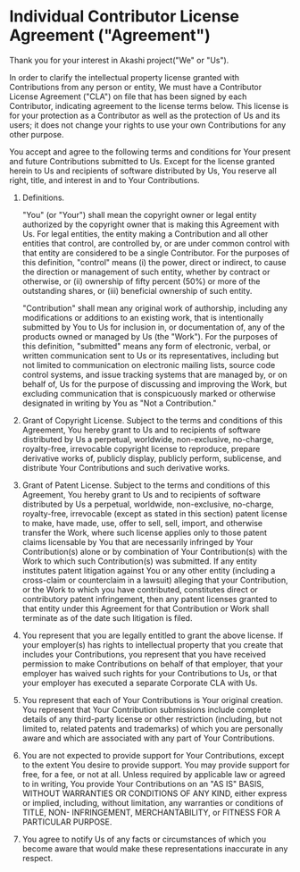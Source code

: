 Individual Contributor License Agreement ("Agreement")
============================================================

Thank you for your interest in Akashi project("We" or "Us").

In order to clarify the intellectual property license granted with
Contributions from any person or entity, We must have a Contributor
License Agreement ("CLA") on file that has been signed by each
Contributor, indicating agreement to the license terms below. This
license is for your protection as a Contributor as well as the
protection of Us and its users; it does not change your rights to use
your own Contributions for any other purpose.

You accept and agree to the following terms and conditions for Your
present and future Contributions submitted to Us. Except for the
license granted herein to Us and recipients of software distributed by
Us, You reserve all right, title, and interest in and to Your
Contributions.

1. Definitions.

   "You" (or "Your") shall mean the copyright owner or legal entity
   authorized by the copyright owner that is making this Agreement
   with Us. For legal entities, the entity making a Contribution and
   all other entities that control, are controlled by, or are under
   common control with that entity are considered to be a single
   Contributor. For the purposes of this definition, "control" means
   (i) the power, direct or indirect, to cause the direction or
   management of such entity, whether by contract or otherwise, or
   (ii) ownership of fifty percent (50%) or more of the outstanding
   shares, or (iii) beneficial ownership of such entity.

   "Contribution" shall mean any original work of authorship,
   including any modifications or additions to an existing work, that
   is intentionally submitted by You to Us for inclusion in, or
   documentation of, any of the products owned or managed by Us (the
   "Work"). For the purposes of this definition, "submitted" means any
   form of electronic, verbal, or written communication sent to Us or
   its representatives, including but not limited to communication on
   electronic mailing lists, source code control systems, and issue
   tracking systems that are managed by, or on behalf of, Us for the
   purpose of discussing and improving the Work, but excluding
   communication that is conspicuously marked or otherwise designated
   in writing by You as "Not a Contribution."

2. Grant of Copyright License. Subject to the terms and conditions of
   this Agreement, You hereby grant to Us and to recipients of
   software distributed by Us a perpetual, worldwide, non-exclusive,
   no-charge, royalty-free, irrevocable copyright license to
   reproduce, prepare derivative works of, publicly display, publicly
   perform, sublicense, and distribute Your Contributions and such
   derivative works.

3. Grant of Patent License. Subject to the terms and conditions of
   this Agreement, You hereby grant to Us and to recipients of
   software distributed by Us a perpetual, worldwide, non-exclusive,
   no-charge, royalty-free, irrevocable (except as stated in this
   section) patent license to make, have made, use, offer to sell,
   sell, import, and otherwise transfer the Work, where such license
   applies only to those patent claims licensable by You that are
   necessarily infringed by Your Contribution(s) alone or by
   combination of Your Contribution(s) with the Work to which such
   Contribution(s) was submitted. If any entity institutes patent
   litigation against You or any other entity (including a cross-claim
   or counterclaim in a lawsuit) alleging that your Contribution, or
   the Work to which you have contributed, constitutes direct or
   contributory patent infringement, then any patent licenses granted
   to that entity under this Agreement for that Contribution or Work
   shall terminate as of the date such litigation is filed.

4. You represent that you are legally entitled to grant the above
   license. If your employer(s) has rights to intellectual property
   that you create that includes your Contributions, you represent
   that you have received permission to make Contributions on behalf
   of that employer, that your employer has waived such rights for
   your Contributions to Us, or that your employer has executed a
   separate Corporate CLA with Us.

5. You represent that each of Your Contributions is Your original
   creation.  You represent that Your Contribution submissions include complete
   details of any third-party license or other restriction (including,
   but not limited to, related patents and trademarks) of which you
   are personally aware and which are associated with any part of Your
   Contributions.

6. You are not expected to provide support for Your Contributions,
   except to the extent You desire to provide support. You may provide
   support for free, for a fee, or not at all. Unless required by
   applicable law or agreed to in writing, You provide Your
   Contributions on an "AS IS" BASIS, WITHOUT WARRANTIES OR CONDITIONS
   OF ANY KIND, either express or implied, including, without
   limitation, any warranties or conditions of TITLE, NON-
   INFRINGEMENT, MERCHANTABILITY, or FITNESS FOR A PARTICULAR PURPOSE.

7. You agree to notify Us of any facts or circumstances of which you
   become aware that would make these representations inaccurate in
   any respect.
